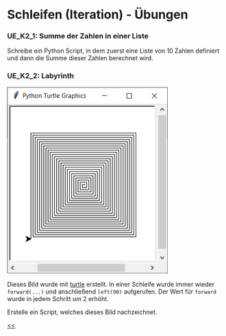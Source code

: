 # Schleifen (Iteration) - Übungen

### UE_K2_1: Summe der Zahlen in einer Liste

Schreibe ein Python Script, 
in dem zuerst eine Liste von 10 Zahlen definiert 
und dann die Summe dieser Zahlen berechnet wird.

### UE_K2_2: Labyrinth

![img.png](img.png)

Dieses Bild wurde mit [turtle](../markdown/H1_turtle.md) erstellt.
In einer Schleife wurde immer wieder `forward(...)` 
und anschließend `left(90)` aufgerufen.
Der Wert für `forward` wurde in jedem Schritt um 2 erhöht.

Erstelle ein Script, welches dieses Bild nachzeichnet.

[<<](../markdown/K2_Iteration.md)